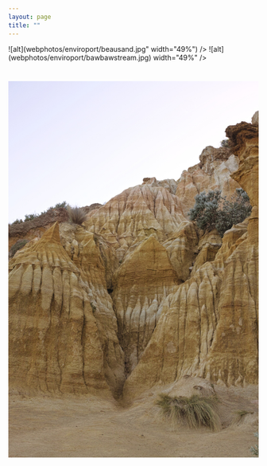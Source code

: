 ```yaml
---
layout: page
title: ""
---
```


<p float="left">
  ![alt](webphotos/enviroport/beausand.jpg" width="49%") />
  ![alt](webphotos/enviroport/bawbawstream.jpg) width="49%" />
</p>

# ![sanddunes](webphotos/enviroport/beausand.jpg)
